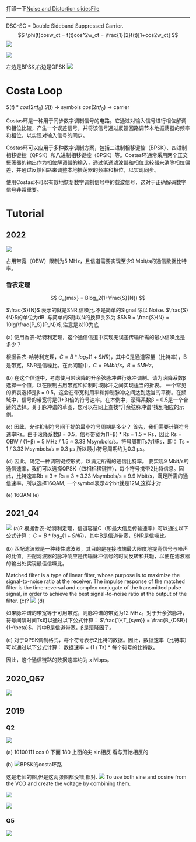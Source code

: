 打印一下[Noise and Distortion slidesFile](https://moodle.gla.ac.uk/mod/resource/view.php?id=3312904) 

---


DSC-SC = Double Sideband Suppressed Carrier.
$$
\phi(t)cosw_ct = f(t)cos^2w_ct = \frac{1}{2}f(t)[1+cos2w_ct]
$$
![](assets/Pasted%20image%2020230501145030.png)

![](assets/Pasted%20image%2020230501145345.png)

左边是BPSK,右边是QPSK
![](assets/Pasted%20image%2020230501145547.png)

# Costa Loop
$S(t)*cos(2 \pi f_0)$
$S(t)$ -> symbols
$cos(2 \pi f_0)$ -> carrier

Costas环是一种用于同步数字调制信号的电路。它通过对输入信号进行相位解调和相位比较，产生一个误差信号，并将该信号通过反馈回路调节本地振荡器的频率和相位，以实现对输入信号的同步。

Costas环可以应用于多种数字调制方案，包括二进制相移键控（BPSK）、四进制相移键控（QPSK）和八进制相移键控（8PSK）等。Costas环通常采用两个正交振荡器的输出作为相位解调器的输入，通过低通滤波器和相位比较器来消除相位偏差，并通过反馈回路来调整本地振荡器的频率和相位，以实现同步。

使用Costas环可以有效地恢复数字调制信号中的载波信号，这对于正确解码数字信号非常重要。

# Tutorial
## 2022
![](assets/Pasted%20image%2020230501210507.png)

占用带宽（OBW）限制为5 MHz，且信道需要实现至少9 Mbit/s的通信数据比特率。
### 香农定理
$$
C_{max} = Blog_2(1+\frac{S}{N})
$$

$\frac{S}{N}$ 表示的就是SNR,信噪比.不是简单的SIgnal 除以 Noise.
$\frac{S}{N}$的单位为dB.    与简单的S除以N的换算关系为 $SNR = \frac{S}{N} = 10lg(\frac{P_S}{P_N})$,注意是以10为底

(a)
使用香农-哈特利定理，这个通信信道中实现无误差传输所需的最小信噪比是多少？ 

根据香农-哈特利定理，$C = B * log_2(1 + SNR)$，其中C是通道容量（比特率），B是带宽，SNR是信噪比。在此问题中，$C = 9 Mbit/s，B = 5 MHz$。

(b)
在这个信道中，考虑使用带滚降的升余弦脉冲进行脉冲调制。请为滚降系数β选择一个值，以在限制占用带宽和抑制时域脉冲之间实现适当的折衷。 一个常见的折衷选择是β = 0.5，这会在带宽利用率和抑制脉冲之间达到适当的平衡。在频域中，信号的带宽将是(1+β)倍的符号速率。在本例中，滚降系数β = 0.5是一个合适的选择。关于脉冲谱的草图，您可以在网上查找“升余弦脉冲谱”找到相应的示例。

(c)
因此，允许抑制符号间干扰的最小符号周期是多少？ 首先，我们需要计算符号速率Rs。由于滚降系数β = 0.5，信号带宽为(1+β) * Rs = 1.5 * Rs，因此 Rs = OBW / (1+β) = 5 MHz / 1.5 ≈ 3.33 Msymbols/s。符号周期Ts为1/Rs，即： Ts = 1 / 3.33 Msymbols/s ≈ 0.3 μs 所以最小符号周期约为0.3 μs。

(d)
因此，确定一种调制键控形式，以满足所需的通信比特率。 要实现9 Mbit/s的通信速率，我们可以选择QPSK（四相相移键控），每个符号携带2比特信息。因此，比特速率Rb = 3 * Rs = 3 * 3.33 Msymbols/s = 9.9 Mbit/s，满足所需的通信速率。所以选择16QAM, 一个symbol表示4个bit就是12M,这样才对.

(e)
16QAM
(e)


## 2021_Q4
![](assets/Pasted%20image%2020230501214827.png)
(a)?
根据香农-哈特利定理，信道容量C（即最大信息传输速率）可以通过以下公式计算：
$C = B * log_2(1 + SNR)$，其中B是信道带宽，SNR是信噪比。

(b)
匹配滤波器是一种线性滤波器，其目的是在接收端最大限度地提高信号与噪声的比值。匹配滤波器的脉冲响应是传输脉冲信号的时间反转和共轭，以便在滤波器的输出处实现最佳信噪比。

Matched filter is a type of linear filter, whose purpose is to maximize the signal-to-noise ratio at the receiver. The impulse response of the matched filter is the time-reversal and complex conjugate of the transmitted pulse signal, in order to achieve the best signal-to-noise ratio at the output of the filter.
(c)?
![](assets/Pasted%20image%2020230501214857.png)
(d)

如果脉冲谱的带宽等于可用带宽，则脉冲谱的带宽为12 MHz。对于升余弦脉冲，符号间隔时间Ts可以通过以下公式计算： $\frac{1}{T_{sym}} = \frac{B_{DSB}}{1+\beta}$，其中B是信道带宽，β是滚降因子。

(e) 对于QPSK调制格式，每个符号表示2比特的数据。因此，数据速率（比特率）可以通过以下公式计算： 数据速率 = (1 / Ts) * 每个符号的比特数。

因此，这个通信链路的数据速率约为 x Mbps。 

## 2020_Q6?
![](assets/Pasted%20image%2020230501222406.png)





## 2019
### Q2
![](assets/Pasted%20image%2020230501222252.png)

(a)
10100111
cos
0 下面
180 上面的尖
sin相反
看与开始相反的


(b)
![BPSK的costa环路](assets/Pasted%20image%2020230502134633.png)

这是老师的图,但是这两张图都没错,都对.
![](assets/Pasted%20image%2020230502135819.png)
To use both sine and cosine from the VCO and create the voltage by combining them.

![](assets/Pasted%20image%2020230502135122.png)

![](assets/Pasted%20image%2020230502135158.png)
### Q5
![](assets/Pasted%20image%2020230501222321.png)
